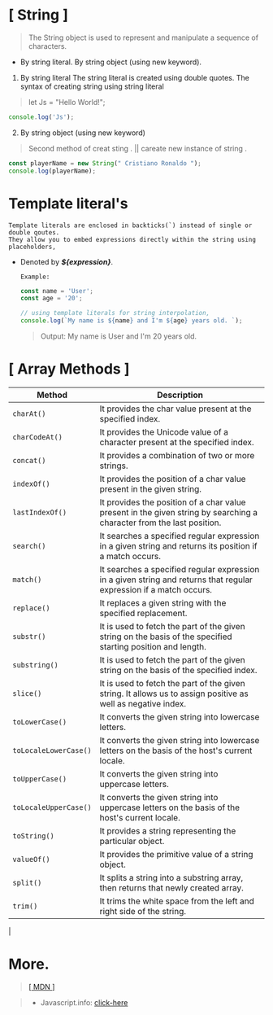 # [ String ]

> The String object is used to represent and manipulate a sequence of characters.

- By string literal.
By string object (using new keyword).

 1) By string literal
 The string literal is created using double quotes. The syntax of creating string using string literal 

> let Js = "Hello World!";
```javascript
console.log('Js');
```
 2) By string object (using new keyword)

>Second method of creat sting . || careate new instance of string .

```javascript 
const playerName = new String(" Cristiano Ronaldo ");
console.log(playerName);

``` 

# Template literal's 

    Template literals are enclosed in backticks(`) instead of single or double qoutes.
    They allow you to embed expressions directly within the string using placeholders,

- Denoted by  ***${expression}***.

  `Example:`
    ```javascript
    const name = 'User';
    const age = '20';

    // using template literals for string interpolation,
    console.log(`My name is ${name} and I'm ${age} years old. `);

    ```
    > Output: My name is User and I'm 20 years old.

# 
#
# [ Array Methods ]

| Method            | Description                                                                                          |
|-------------------|------------------------------------------------------------------------------------------------------|
| `charAt()`        | It provides the char value present at the specified index.                                          |
| `charCodeAt()`    | It provides the Unicode value of a character present at the specified index.                       |
| `concat()`        | It provides a combination of two or more strings.                                                   |
| `indexOf()`       | It provides the position of a char value present in the given string.                               |
| `lastIndexOf()`   | It provides the position of a char value present in the given string by searching a character from the last position. |
| `search()`        | It searches a specified regular expression in a given string and returns its position if a match occurs. |
| `match()`         | It searches a specified regular expression in a given string and returns that regular expression if a match occurs. |
| `replace()`       | It replaces a given string with the specified replacement.                                           |
| `substr()`        | It is used to fetch the part of the given string on the basis of the specified starting position and length. |
| `substring()`     | It is used to fetch the part of the given string on the basis of the specified index.                |
| `slice()`         | It is used to fetch the part of the given string. It allows us to assign positive as well as negative index. |
| `toLowerCase()`   | It converts the given string into lowercase letters.                                                |
| `toLocaleLowerCase()` | It converts the given string into lowercase letters on the basis of the host's current locale.       |
| `toUpperCase()`   | It converts the given string into uppercase letters.                                                |
| `toLocaleUpperCase()` | It converts the given string into uppercase letters on the basis of the host's current locale.       |
| `toString()`      | It provides a string representing the particular object.                                              |
| `valueOf()`       | It provides the primitive value of a string object.                                                  |
| `split()`         | It splits a string into a substring array, then returns that newly created array.                    |
| `trim()`          | It trims the white space from the left and right side of the string.                                 |
|

# More. 
> [[ MDN ]](https://developer.mozilla.org/en-US/docs/Web/JavaScript/Reference/Global_Objects/String)

> * Javascript.info: [click-here](https://javascript.info/string)